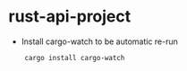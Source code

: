 # rust-api-project
- Install cargo-watch to be automatic re-run
```shell
    cargo install cargo-watch
```